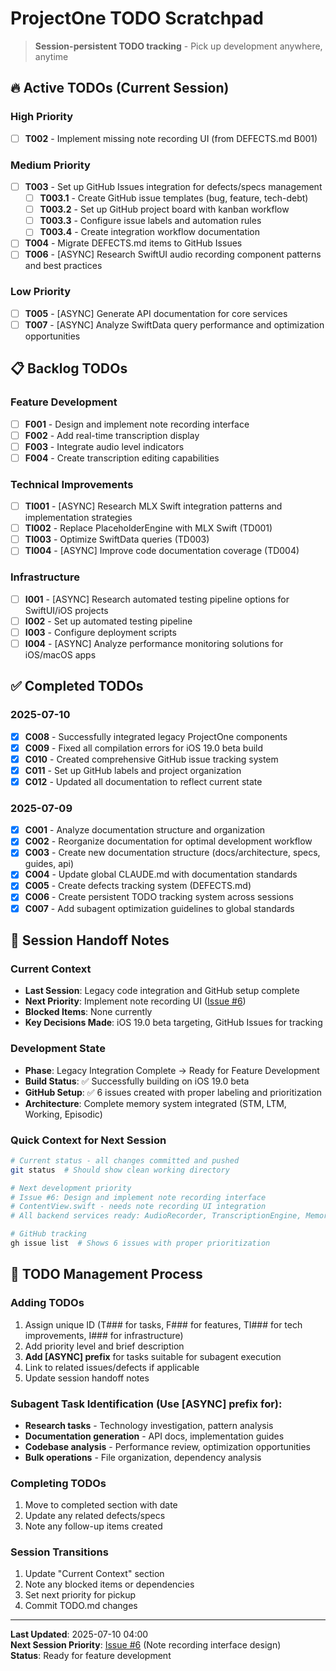 # ProjectOne TODO Scratchpad

> **Session-persistent TODO tracking** - Pick up development anywhere, anytime

## 🔥 Active TODOs (Current Session)

### High Priority
- [ ] **T002** - Implement missing note recording UI (from DEFECTS.md B001)

### Medium Priority  
- [ ] **T003** - Set up GitHub Issues integration for defects/specs management
  - [ ] **T003.1** - Create GitHub issue templates (bug, feature, tech-debt)
  - [ ] **T003.2** - Set up GitHub project board with kanban workflow
  - [ ] **T003.3** - Configure issue labels and automation rules
  - [ ] **T003.4** - Create integration workflow documentation
- [ ] **T004** - Migrate DEFECTS.md items to GitHub Issues
- [ ] **T006** - [ASYNC] Research SwiftUI audio recording component patterns and best practices

### Low Priority
- [ ] **T005** - [ASYNC] Generate API documentation for core services
- [ ] **T007** - [ASYNC] Analyze SwiftData query performance and optimization opportunities

## 📋 Backlog TODOs

### Feature Development
- [ ] **F001** - Design and implement note recording interface
- [ ] **F002** - Add real-time transcription display
- [ ] **F003** - Integrate audio level indicators
- [ ] **F004** - Create transcription editing capabilities

### Technical Improvements
- [ ] **TI001** - [ASYNC] Research MLX Swift integration patterns and implementation strategies
- [ ] **TI002** - Replace PlaceholderEngine with MLX Swift (TD001)
- [ ] **TI003** - Optimize SwiftData queries (TD003)
- [ ] **TI004** - [ASYNC] Improve code documentation coverage (TD004)

### Infrastructure  
- [ ] **I001** - [ASYNC] Research automated testing pipeline options for SwiftUI/iOS projects
- [ ] **I002** - Set up automated testing pipeline
- [ ] **I003** - Configure deployment scripts
- [ ] **I004** - [ASYNC] Analyze performance monitoring solutions for iOS/macOS apps

## ✅ Completed TODOs

### 2025-07-10
- [x] **C008** - Successfully integrated legacy ProjectOne components
- [x] **C009** - Fixed all compilation errors for iOS 19.0 beta build
- [x] **C010** - Created comprehensive GitHub issue tracking system
- [x] **C011** - Set up GitHub labels and project organization
- [x] **C012** - Updated all documentation to reflect current state

### 2025-07-09
- [x] **C001** - Analyze documentation structure and organization
- [x] **C002** - Reorganize documentation for optimal development workflow  
- [x] **C003** - Create new documentation structure (docs/architecture, specs, guides, api)
- [x] **C004** - Update global CLAUDE.md with documentation standards
- [x] **C005** - Create defects tracking system (DEFECTS.md)
- [x] **C006** - Create persistent TODO tracking system across sessions
- [x] **C007** - Add subagent optimization guidelines to global standards

## 🎯 Session Handoff Notes

### Current Context  
- **Last Session**: Legacy code integration and GitHub setup complete
- **Next Priority**: Implement note recording UI ([Issue #6](https://github.com/likesjx/ProjectOne/issues/6))
- **Blocked Items**: None currently
- **Key Decisions Made**: iOS 19.0 beta targeting, GitHub Issues for tracking

### Development State
- **Phase**: Legacy Integration Complete → Ready for Feature Development
- **Build Status**: ✅ Successfully building on iOS 19.0 beta
- **GitHub Setup**: ✅ 6 issues created with proper labeling and prioritization
- **Architecture**: Complete memory system integrated (STM, LTM, Working, Episodic)

### Quick Context for Next Session
```bash
# Current status - all changes committed and pushed
git status  # Should show clean working directory

# Next development priority
# Issue #6: Design and implement note recording interface
# ContentView.swift - needs note recording UI integration
# All backend services ready: AudioRecorder, TranscriptionEngine, Memory System

# GitHub tracking
gh issue list  # Shows 6 issues with proper prioritization
```

## 📝 TODO Management Process

### Adding TODOs
1. Assign unique ID (T### for tasks, F### for features, TI### for tech improvements, I### for infrastructure)
2. Add priority level and brief description
3. **Add [ASYNC] prefix** for tasks suitable for subagent execution
4. Link to related issues/defects if applicable
5. Update session handoff notes

### Subagent Task Identification (Use [ASYNC] prefix for):
- **Research tasks** - Technology investigation, pattern analysis
- **Documentation generation** - API docs, implementation guides
- **Codebase analysis** - Performance review, optimization opportunities
- **Bulk operations** - File organization, dependency analysis

### Completing TODOs  
1. Move to completed section with date
2. Update any related defects/specs
3. Note any follow-up items created

### Session Transitions
1. Update "Current Context" section
2. Note any blocked items or dependencies  
3. Set next priority for pickup
4. Commit TODO.md changes

---

**Last Updated**: 2025-07-10 04:00  
**Next Session Priority**: [Issue #6](https://github.com/likesjx/ProjectOne/issues/6) (Note recording interface design)  
**Status**: Ready for feature development